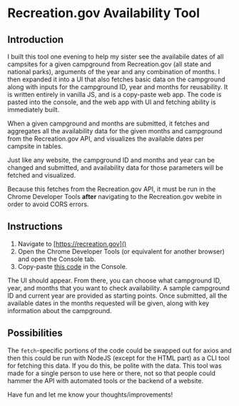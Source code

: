 # Recreation.gov Availability Tool
## Introduction
I built this tool one evening to help my sister see the availabile dates of all campsites
for a given campground from Recreation.gov (all state and national parks), arguments of the year and any combination of months. I then expanded it into a UI that also fetches basic data on the campground along with inputs for the campground ID, year and months for reusability.  It is written entirely in vanilla JS, and is a copy-paste web app.  The code is pasted into the console, and the web app with UI and fetching ability is immediately built.

When a given campground and months are submitted, it fetches and aggregates all the availability data for the given months and campground from the Recreation.gov API, and visualizes the available dates per campsite in tables.

Just like any website, the campground ID and months and year can be changed and submitted, and availability data for those parameters will be fetched and visualized.

Because this fetches from the Recreation.gov API, it must be run in the Chrome Developer Tools **after** navigating to the Recreation.gov webite in order to avoid CORS errors.

## Instructions
1. Navigate to [https://recreation.gov]()
2. Open the Chrome Developer Tools (or equivalent for another browser) and open the Console tab.
3. Copy-paste [this code](/recreationGovAvailability.js) in the Console.

The UI should appear.  From there, you can choose what campground ID, year, and months that you want to check availability. A sample campground ID and current year are provided as starting points.  Once submitted, all the available dates in the months requested will be given, along with key information about the campground.

## Possibilities
The `fetch`-specific portions of the code could be swapped out for axios and then this could be run with NodeJS (except for the HTML part) as a CLI tool for fetching this data.  If you do this, be polite with the data.  This tool was made for a single person to use here or there, not so that people could hammer the API with automated tools or the backend of a website.

Have fun and let me know your thoughts/improvements!
